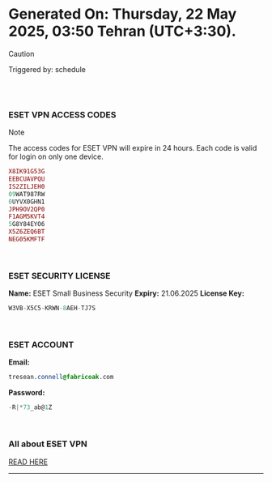 # Generated On: Thursday, 22 May 2025, 03:50 Tehran (UTC+3:30).

> [!CAUTION]
> Triggered by: schedule

<br><br>

### ESET VPN ACCESS CODES

> [!NOTE]
> The access codes for ESET VPN will expire in 24 hours.
> Each code is valid for login on only one device.

```ruby
X8IK91G53G
EEBCUAVPQU
IS2ZILJEH0
09WAT987RW
0UYVX0GHN1
JPH9OV2QP0
F1AGM5KVT4
5G8Y84EYO6
X5Z6ZEQ6BT
NEG05KMFTF
```

<br>

### ESET SECURITY LICENSE

**Name:** ESET Small Business Security
**Expiry:** 21.06.2025
**License Key:**

```POV-Ray SDL
W3VB-X5C5-KRWN-8AEH-TJ7S
```

<br>

### ESET ACCOUNT

**Email:**

```CSS
tresean.connell@fabricoak.com
```

**Password:**

```POV-Ray SDL
-R|*73_ab@1Z
```

<br>

### All about ESET VPN

[READ HERE](https://t.me/F_NiREvil/2113)

---

<br><br>

